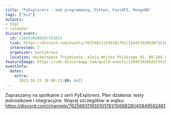 ```yaml
---
title: "PyExplorers - mob programming, Python, FastAPI, MongoDB"
tags: ["hs3"]
outputs:
- html
- calendar
discord_event:
  id: 1164539289267351623
  link: https://discord.com/events/762566311930101761/1164539289267351623
  interested: 7
  organizer: bartykraus
  location: Hackerspace Trójmiasto, aleja Wojska Polskiego 41, 80-268 Gdańsk
featureImage: https://cdn.discordapp.com/guild-events/1164539289267351623/ec28a1a5031d05b50355bb730cdd1b0d.png?size=1024
eventInfo:
  dates:
    extra:
      2023-10-25 18:00-21:00: null
---
```

Zapraszamy na spotkanie z serii PyExplorers. Plan działania: testy jednostkowe i integracyjne. Więcej szczegółów w wątku: https://discord.com/channels/762566311930101761/1066828040849592461
